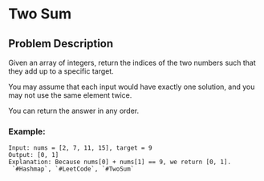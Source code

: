 # Two Sum


## Problem Description

Given an array of integers, return the indices of the two numbers such that they add up to a specific target.

You may assume that each input would have exactly one solution, and you may not use the same element twice.

You can return the answer in any order.

### Example:
```plaintext
Input: nums = [2, 7, 11, 15], target = 9
Output: [0, 1]
Explanation: Because nums[0] + nums[1] == 9, we return [0, 1].
 `#Hashmap`, `#LeetCode`, `#TwoSum`